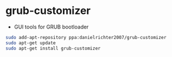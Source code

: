 <!-- TITLE: PPAs -->
<!-- SUBTITLE: Useful PPAs(Personal Package Archives) for APT tools -->

# grub-customizer
* GUI tools for GRUB bootloader
```bash
sudo add-apt-repository ppa:danielrichter2007/grub-customizer 
sudo apt-get update 
sudo apt-get install grub-customizer
```